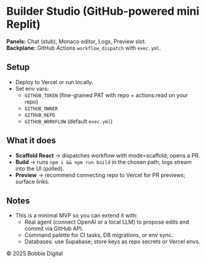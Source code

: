 # Builder Studio (GitHub-powered mini Replit)

**Panels:** Chat (stub), Monaco editor, Logs, Preview slot.  
**Backplane:** GitHub Actions `workflow_dispatch` with `exec.yml`.

## Setup
- Deploy to Vercel or run locally.
- Set env vars:
  - `GITHUB_TOKEN` (fine-grained PAT with repo + actions:read on your repo)
  - `GITHUB_OWNER`
  - `GITHUB_REPO`
  - `GITHUB_WORKFLOW` (default `exec.yml`)

## What it does
- **Scaffold React** → dispatches workflow with mode=scaffold; opens a PR.
- **Build** → runs `npm i && npm run build` in the chosen path; logs stream into the UI (polled).
- **Preview** → recommend connecting repo to Vercel for PR previews; surface links.

## Notes
- This is a minimal MVP so you can extend it with:
  - Real agent (connect OpenAI or a local LLM) to propose edits and commit via GitHub API.
  - Command palette for CI tasks, DB migrations, or env sync.
  - Databases: use Supabase; store keys as repo secrets or Vercel envs.

© 2025 Bobbie Digital
